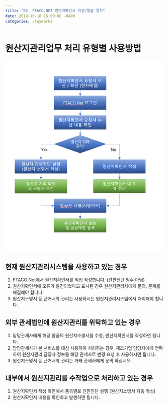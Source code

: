 ```yaml
---
title: "02. FTACO.NET 원산지확인서 작성/발급 절차"
date: 2019-10-18 15:00:00 -0400
categories: clayworks
---
```



# 원산지관리업무 처리 유형별 사용방법

![작성발급절차](ftaconet02.png)


## 현재 원산지관리시스템을 사용하고 있는 경우 
1. FTACO.Net에서 원산지확인서를 직접 작성합니다. (간편진단 필수 아님)
2. 원산지확인서에 오류가 발견되었다고 표시된 경우 원산지관리자에게 문의, 문제를 해결해야 합니다. 
3. 원산지소명서 등 근거서류 관리는 사용하시는 원산지관리시스템에서 처리해야 합니다.

## 외부 관세법인에 원산지관리를 위탁하고 있는 경우
1. 담당관세사에게 해당 물품의 원산지소명서를 수령, 원산지확인서를 작성하면 됩니다.
2. 담당관세사가 본 서비스를 대신 사용하여 처리하는 경우, 제조기업 담당자에게 연락하여 원산지관리 담당자 정보를 해당 관세사로 변경 요청 후 사용하시면 됩니다.
3. 원산지소명서 등 근거서류 관리는 거래 관세사에게 문의 하십시오.

## 내부에서 원산지관리를 수작업으로 처리하고 있는 경우
1. 원산지확인서 작성 화면에서 품목별로 간편진단 실행 (원산지소명서 자동 작성)
2. 원산지확인서 내용을 확인하고 발행하면 됩니다. 


